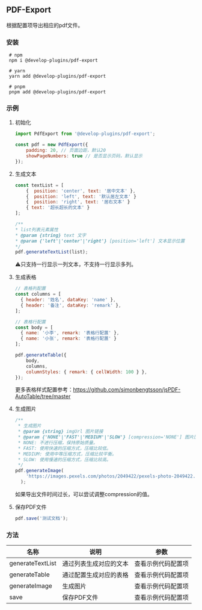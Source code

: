 ## PDF-Export

根据配置项导出相应的pdf文件。

### 安装

```
 # npm
 npm i @develop-plugins/pdf-export
 
 # yarn
 yarn add @develop-plugins/pdf-export
 
 # pnpm
 pnpm add @develop-plugins/pdf-export
```



### 示例

1. 初始化

   ```javascript
   import PdfExport from '@develop-plugins/pdf-export';
   
   const pdf = new PdfExport({
       padding: 20, // 页面边距，默认20
       showPageNumbers: true // 是否显示页码，默认显示
   });
   ```

   

2. 生成文本

   ```javascript
   const textList = [
       {  position: 'center', text: '居中文本' },
       {  position: 'left', text: '默认居左文本' }
       {  position: 'right', text: '居右文本' }
       { text: '超长超长的文本' }
   ];
   
   /**
   * list列表元素属性
   * @param {string} text 文字
   * @param {'left'|'center'|'right'} [position='left'] 文本显示位置
   */
   pdf.generateTextList(list);
   ```

   ⚠️只支持一行显示一列文本，不支持一行显示多列。

   

3. 生成表格

   ```javascript
   // 表格列配置
   const columns = [
     { header: '姓名', dataKey: 'name' },
     { header: '备注', dataKey: 'remark' },
   ];
   
   // 表格行配置
   const body = [
     { name: '小李', remark: '表格行配置' },
     { name: '小张', remark: '表格行配置' }
   ];
   
   pdf.generateTable({
       body,
       columns,
       columnStyles: { remark: { cellWidth: 100 } },
   });
   ```

   更多表格样式配置参考：https://github.com/simonbengtsson/jsPDF-AutoTable/tree/master

   

4. 生成图片

   ```javascript
   /**
    * 生成图片
    * @param {string} imgUrl 图片链接
    * @param {'NONE'|'FAST'|'MEDIUM'|'SLOW'} [compression='NONE'] 图片压缩级别
    * NONE: 不进行压缩，保持原始质量。
    * FAST: 使用快速的压缩方式，压缩比较低。
    * MEDIUM: 使用中等压缩方式，压缩比较平衡。
    * SLOW: 使用慢速的压缩方式，压缩比较高。
    */
   pdf.generateImage(
       'https://images.pexels.com/photos/2049422/pexels-photo-2049422.jpeg?auto=compress&cs=tinysrgb&w=600'
     );
   ```

   如果导出文件时间过长，可以尝试调整compression的值。

   

5. 保存PDF文件

   ```javascript
   pdf.save('测试文档');
   ```



### 方法



| 名称             | 说明                   | 参数               |
| ---------------- | ---------------------- | ------------------ |
| generateTextList | 通过列表生成对应的文本 | 查看示例代码配置项 |
| generateTable    | 通过配置生成对应的表格 | 查看示例代码配置项 |
| generateImage    | 生成图片               | 查看示例代码配置项 |
| save             | 保存PDF文件            | 查看示例代码配置项 |

